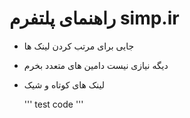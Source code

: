 # راهنمای پلتفرم simp.ir
- جایی برای مرتب کردن لینک ها
- دیگه نیازی نیست دامین های متعدد بخرم
- لینک های کوتاه و شیک

  ''' test code '''
